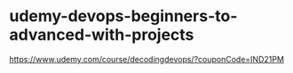 # udemy-devops-beginners-to-advanced-with-projects

https://www.udemy.com/course/decodingdevops/?couponCode=IND21PM
